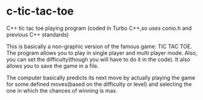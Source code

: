 # c-tic-tac-toe
C++ tic tac toe playing program (coded in Turbo C++,so uses conio.h and previous C++ standards)

This is basically a non-graphic version of the famous game: TIC TAC TOE. 
The program allows you to play in single player and multi player mode. Also, you can set the difficulty(though you will have to do it in the code). It also allows you to save the game in a file.

The computer basically predicts its next move by actually playing the game for some defined moves(based on the difficulty or level) and selecting the one in which the chances of winning is max.
